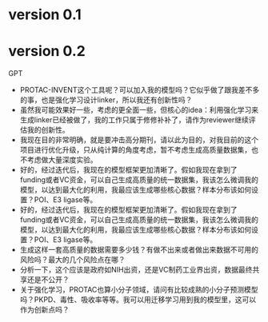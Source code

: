 
# version 0.1

# version 0.2
GPT
- PROTAC-INVENT这个工具呢？可以加入我的模型吗？它似乎做了跟我差不多的事，也是强化学习设计linker，所以我还有创新性吗？
- 虽然我可能效果好一些，考虑的更全面一些，但核心的idea：利用强化学习来生成linker已经被做了，我的工作只属于修修补补了，请作为reviewer继续评估我的创新性。
- 我现在目的非常明确，就是要冲击高分期刊，请以此为目的，对我目前的这个项目进行优化升级，只从纯计算的角度考虑，暂不考虑生成高质量数据集，也不考虑做大量深度实验。
- 好的，经过迭代后，我现在的模型框架更加清晰了。假如我现在拿到了funding或者VC资金，可以自己生成高质量的统一数据集，我该怎么微调我的模型，以达到最大化的利用，我最应该生成哪些核心数据？样本分布该如何设置？POI、E3 ligase等。
- 好的，经过迭代后，我现在的模型框架更加清晰了。假如我现在拿到了funding或者VC资金，可以自己生成高质量的统一数据集，我该怎么微调我的模型，以达到最大化的利用，我最应该生成哪些核心数据？样本分布该如何设置？POI、E3 ligase等。
- 生成这样一套高质量的数据需要多少钱？有做不出来或者做出来数据不可用的风险吗？最大的几个风险点在哪？
- 分析一下，这个应该是政府如NIH出资，还是VC制药工业界出资，数据最终共享还是不公开？
- 关于强化学习，PROTAC也算小分子领域，请问有比较成熟的小分子预测模型吗？PKPD、毒性、吸收率等等。我可以用迁移学习用到我的模型里，这可以作为创新点吗？

